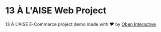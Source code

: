 # 13 À L'AISE Web Project

13 À L'AISE E-Commerce project demo made with ♥ by [Oben Interactive](http://oben-interactive.fr)
